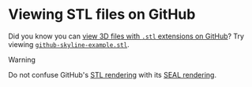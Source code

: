 # Viewing STL files on GitHub

Did you know you can [view 3D files with `.stl` extensions on GitHub](https://docs.github.com/en/repositories/working-with-files/using-files/working-with-non-code-files#3d-file-viewer)? Try viewing [`github-skyline-example.stl`](https://docs.github.com/en/repositories/working-with-files/using-files/working-with-non-code-files#3d-file-viewer).

> [!WARNING]  
> Do not confuse GitHub's [STL rendering](https://docs.github.com/en/repositories/working-with-files/using-files/working-with-non-code-files#3d-file-viewer) with its [SEAL rendering](https://github.com/leereilly/SEAL-renderer/blob/master/seal.gif).
